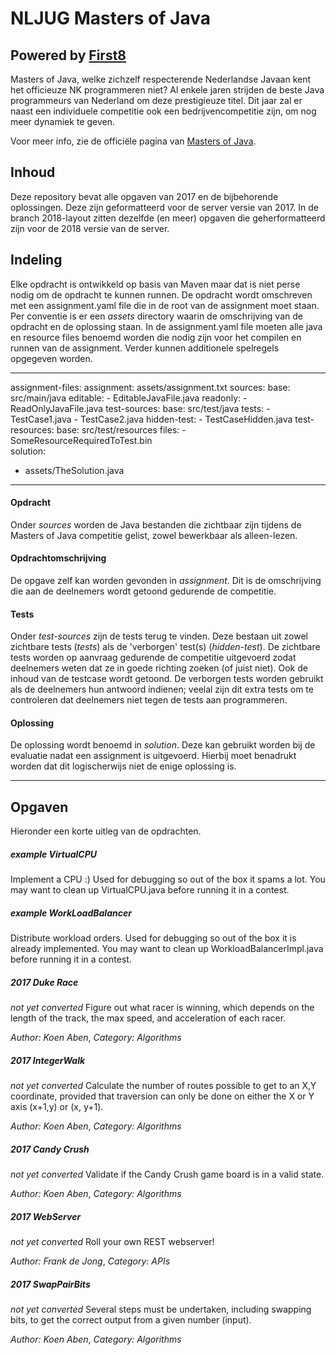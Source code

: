 # NLJUG Masters of Java
## Powered by [First8](http://www.first8.nl)
Masters of Java, welke zichzelf respecterende Nederlandse Javaan
kent het officieuze NK programmeren niet? Al enkele jaren strijden de beste Java programmeurs van Nederland om deze prestigieuze titel. Dit jaar zal er naast een individuele competitie ook een bedrijvencompetitie zijn, om nog meer dynamiek te geven.

Voor meer info, zie de officiële pagina van [Masters of Java](http://www.nljug.org/moj/2017/).

## Inhoud

Deze repository bevat alle opgaven van 2017 en de bijbehorende oplossingen. Deze zijn geformatteerd voor de server versie van 2017. 
In de branch 2018-layout zitten dezelfde (en meer) opgaven die geherformatteerd zijn voor de 2018 versie van de server.


## Indeling

Elke opdracht is ontwikkeld op basis van Maven maar dat is niet perse nodig om de opdracht te kunnen runnen. De opdracht wordt 
omschreven met een assignment.yaml file die in de root van de assignment moet staan. Per conventie is er een _assets_ directory 
waarin de omschrijving van de opdracht en de oplossing staan. In de assignment.yaml file moeten alle java en resource files benoemd 
worden die nodig zijn voor het compilen en runnen van de assignment. Verder kunnen additionele spelregels opgegeven worden.

---
assignment-files:
  assignment: assets/assignment.txt
  sources:
    base: src/main/java
    editable:
    - EditableJavaFile.java
    readonly:
    - ReadOnlyJavaFile.java
  test-sources:
    base: src/test/java
    tests:
    - TestCase1.java
    - TestCase2.java
    hidden-test:
    - TestCaseHidden.java
  test-resources:
    base: src/test/resources
    files:
    - SomeResourceRequiredToTest.bin  
  solution:
  - assets/TheSolution.java
---


#### Opdracht
Onder _sources_ worden de Java bestanden die zichtbaar zijn tijdens de Masters of Java competitie gelist, zowel bewerkbaar als 
alleen-lezen.

#### Opdrachtomschrijving
De opgave zelf kan worden gevonden in _assignment_. Dit is de omschrijving die aan de deelnemers wordt getoond gedurende de 
competitie.

#### Tests

Onder _test-sources_ zijn de tests terug te vinden. Deze bestaan uit zowel zichtbare tests (_tests_) als de 'verborgen' test(s) 
(_hidden-test_). De zichtbare tests worden op aanvraag gedurende de competitie uitgevoerd zodat deelnemers weten dat ze in goede 
richting zoeken (of juist niet). Ook de inhoud van de testcase wordt getoond. De verborgen tests worden gebruikt als de deelnemers 
hun antwoord indienen; veelal zijn dit extra tests om te controleren dat deelnemers niet tegen de tests aan programmeren.

#### Oplossing

De oplossing wordt benoemd in _solution_. Deze kan gebruikt worden bij de evaluatie nadat een assignment is uitgevoerd. Hierbij moet 
benadrukt worden dat dit logischerwijs niet de enige oplossing is.

---

## Opgaven
Hieronder een korte uitleg van de opdrachten.

##### example VirtualCPU
Implement a CPU :)
Used for debugging so out of the box it spams a lot. You may want to clean up VirtualCPU.java before running it in a contest.

##### example WorkLoadBalancer
Distribute workload orders.
Used for debugging so out of the box it is already implemented. You may want to clean up WorkloadBalancerImpl.java before running it in a contest.

##### 2017 Duke Race
_not yet converted_
Figure out what racer is winning, which depends on the length of the track, the max speed, and acceleration of each racer.

_Author: Koen Aben_,
_Category: Algorithms_

##### 2017 IntegerWalk
_not yet converted_
Calculate the number of routes possible to get to an X,Y coordinate, provided that traversion can only be done on either the X or Y axis (x+1,y) or (x, y+1).


_Author: Koen Aben_,
_Category: Algorithms_

##### 2017 Candy Crush
_not yet converted_
Validate if the Candy Crush game board is in a valid state.

_Author: Koen Aben_,
_Category: Algorithms_

##### 2017 WebServer
_not yet converted_
Roll your own REST webserver!

_Author: Frank de Jong_,
_Category: APIs_

##### 2017 SwapPairBits
_not yet converted_
Several steps must be undertaken, including swapping bits, to get the correct output from a given number (input).

_Author: Koen Aben_,
_Category: Algorithms_

